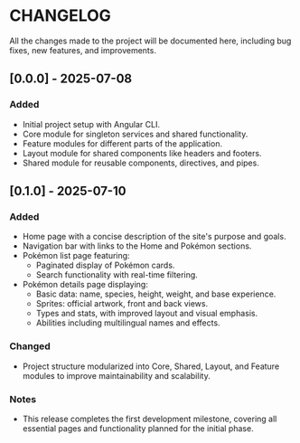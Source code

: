 # CHANGELOG
All the changes made to the project will be documented here, including bug fixes, new features, and improvements.
## [0.0.0] - 2025-07-08
### Added
- Initial project setup with Angular CLI.
- Core module for singleton services and shared functionality.
- Feature modules for different parts of the application.
- Layout module for shared components like headers and footers.
- Shared module for reusable components, directives, and pipes.


## [0.1.0] - 2025-07-10

### Added
- Home page with a concise description of the site's purpose and goals.
- Navigation bar with links to the Home and Pokémon sections.
- Pokémon list page featuring:
  - Paginated display of Pokémon cards.
  - Search functionality with real-time filtering.
- Pokémon details page displaying:
  - Basic data: name, species, height, weight, and base experience.
  - Sprites: official artwork, front and back views.
  - Types and stats, with improved layout and visual emphasis.
  - Abilities including multilingual names and effects.

### Changed
- Project structure modularized into Core, Shared, Layout, and Feature modules to improve maintainability and scalability.

### Notes
- This release completes the first development milestone, covering all essential pages and functionality planned for the initial phase.

